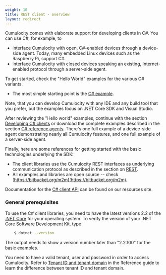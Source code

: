 ```yaml
---
weight: 10
title: REST client - overview
layout: redirect
---
```


Cumulocity comes with elaborate support for developing clients in C#. You can use C#, for example, to

* interface Cumulocity with open, C#-enabled devices through a device-side agent. Today, many embedded Linux devices such as the Raspberry Pi, support C#.
* interface Cumulocity with closed devices speaking an existing, Internet-enabled protocol through a server-side agent.

To get started, check the "Hello World" examples for the various C# variants.

* The most simple starting point is the [C# example](/guides/device-sdk/device-sdk-cs/#hello-world-basic).

Note, that you can develop Cumulocity with any IDE and any build tool that you prefer, but the examples focus on .NET Core SDK and Visual Studio.

After reviewing the "Hello world" examples, continue with the section [Developing C# clients](/guides/device-sdk/device-sdk-cs/#developing-cs-clients) or download the complete examples described in the section [C# reference agents](/guides/device-sdk/device-sdk-cs/#agents). There's one full example of a device-side agent demonstrating nearly all Cumulocity features, and one full example of a server-side agent.

Finally, here are some references for getting started with the basic technologies underlying the SDK:

-   The client libraries use the Cumulocity REST interfaces as underlying communication protocol as described in the section on [REST](/guides/device-sdk/rest).
-   All examples and libraries are open source -- check [https://bitbucket.org/m2m](https://bitbucket.org/m2m).

Documentation for the <a href="http://resources.cumulocity.com/documentation/cssdk/current/" target="_blank">C# client API</a> can be found on our resources site.


### General prerequisites

To use the C# client libraries, you need to have the latest versions 2.2 of the [.NET Core](https://dotnet.microsoft.com/download/dotnet-core/2.2) for your operating system.
To verify the version of your .NET Core Software Development Kit, type

```bash
	$ dotnet --version
```

The output needs to show a version number later than "2.2.100" for the basic examples.

You need to have a valid tenant, user and password in order to access Cumulocity. Refer to [Tenant ID and tenant domain](guides/reference/tenants/#tenant-id-and-domain) in the Reference guide to learn the difference between tenant ID and tenant domain.
